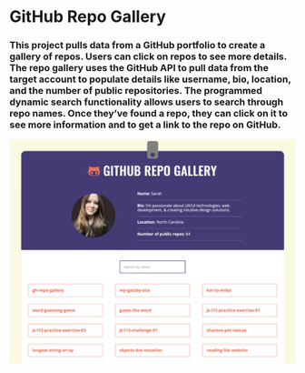 <h1>GitHub Repo Gallery</h1>

<h3>This project pulls data from a GitHub portfolio to create a gallery of repos. Users can click on repos to see more details. The repo gallery uses the GitHub API to pull data from the target account to populate details like username, bio, location, and the number of public repositories. The programmed dynamic search functionality allows users to search through repo names. Once they’ve found a repo, they can click on it to see more information and to get a link to the repo on GitHub.</h3>

<img src="github-repo-gallery.png"/>
